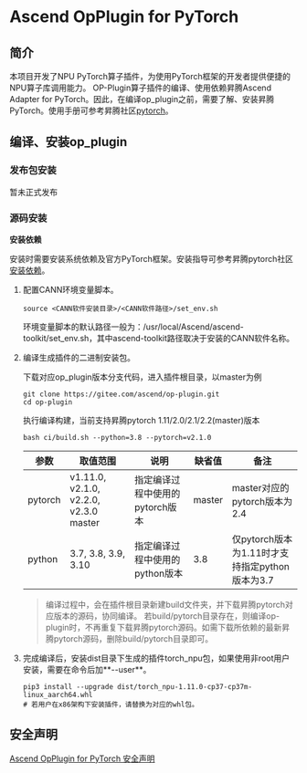# Ascend OpPlugin for PyTorch

## 简介

本项目开发了NPU PyTorch算子插件，为使用PyTorch框架的开发者提供便捷的NPU算子库调用能力。
OP-Plugin算子插件的编译、使用依赖昇腾Ascend Adapter for PyTorch。因此，在编译op\_plugin之前，需要了解、安装昇腾PyTorch。使用手册可参考昇腾社区[pytorch](https://gitee.com/ascend/pytorch/blob/master/README.zh.md)。

## 编译、安装op_plugin

### 发布包安装
暂未正式发布

### 源码安装

**安装依赖**

安装时需要安装系统依赖及官方PyTorch框架。安装指导可参考昇腾pytorch社区[安装依赖](https://gitee.com/ascend/pytorch/blob/master/README.zh.md#%E4%BD%BF%E7%94%A8%E6%BA%90%E7%A0%81%E7%BC%96%E8%AF%91%E5%AE%89%E8%A3%85pytorch%E6%A1%86%E6%9E%B6)。

1. 配置CANN环境变量脚本。

   ```
   source <CANN软件安装目录>/<CANN软件路径>/set_env.sh
   ```

   环境变量脚本的默认路径一般为：/usr/local/Ascend/ascend-toolkit/set_env.sh，其中ascend-toolkit路径取决于安装的CANN软件名称。

2. 编译生成插件的二进制安装包。

   下载对应op_plugin版本分支代码，进入插件根目录，以master为例
   ```
   git clone https://gitee.com/ascend/op-plugin.git
   cd op-plugin
   ```
   执行编译构建，当前支持昇腾pytorch 1.11/2.0/2.1/2.2(master)版本
   ```
   bash ci/build.sh --python=3.8 --pytorch=v2.1.0
   ```

   | 参数      | 取值范围                                   | 说明                  | 缺省值    | 备注                                |
   |---------|----------------------------------------|---------------------|--------|-----------------------------------|
   | pytorch | v1.11.0, v2.1.0, v2.2.0, v2.3.0 master | 指定编译过程中使用的pytorch版本 | master | master对应的pytorch版本为2.4            |
   | python  | 3.7, 3.8, 3.9, 3.10                    | 指定编译过程中使用的python版本  | 3.8    | 仅pytorch版本为1.11时才支持指定python版本为3.7 |

   >编译过程中，会在插件根目录新建build文件夹，并下载昇腾pytorch对应版本的源码，协同编译。 若build/pytorch目录存在，则编译op-plugin时，不再重复下载昇腾pytorch源码。如需下载所依赖的最新昇腾pytorch源码，删除build/pytorch目录即可。

3. 完成编译后，安装dist目录下生成的插件torch\_npu包，如果使用非root用户安装，需要在命令后加**--user**。

   ```
   pip3 install --upgrade dist/torch_npu-1.11.0-cp37-cp37m-linux_aarch64.whl
   # 若用户在x86架构下安装插件，请替换为对应的whl包。
   ```

## 安全声明

[Ascend OpPlugin for PyTorch 安全声明](SECURITYNOTE.md)